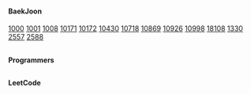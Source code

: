 #### BaekJoon
[1000](https://www.acmicpc.net/problem/1000)
[1001](https://www.acmicpc.net/problem/1001)
[1008](https://www.acmicpc.net/problem/1008)
[10171](https://www.acmicpc.net/problem/10171)
[10172](https://www.acmicpc.net/problem/10172)
[10430](https://www.acmicpc.net/problem/10430)
[10718](https://www.acmicpc.net/problem/10718)
[10869](https://www.acmicpc.net/problem/10869)
[10926](https://www.acmicpc.net/problem/10926)
[10998](https://www.acmicpc.net/problem/10998)
[18108](https://www.acmicpc.net/problem/18108)
[1330](https://www.acmicpc.net/problem/1330)
[2557](https://www.acmicpc.net/problem/2557)
[2588](https://www.acmicpc.net/problem/2588)

##

#### Programmers

##

#### LeetCode

##
